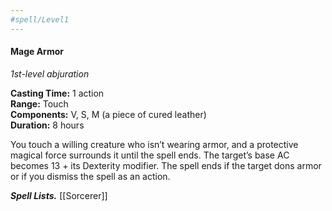 ```yaml
---
#spell/Level1
---
```

#### Mage Armor

_1st-level abjuration_

**Casting Time:** 1 action  
**Range:** Touch  
**Components:** V, S, M (a piece of cured leather)  
**Duration:** 8 hours

You touch a willing creature who isn’t wearing armor, and a protective magical force surrounds it until the spell ends. The target’s base AC becomes 13 + its Dexterity modifier. The spell ends if the target dons armor or if you dismiss the spell as an action.

**_Spell Lists._** [[Sorcerer]]
